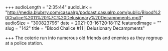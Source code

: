 +++
audioLength = "2:35:44"
audioLink = "http://media.blubrry.com/casualrp/podcast.casualrp.com/public/Blood%20Chalice%2011%20%7C%20Delusionary%20Decampments.mp3"
audioSize = "300823796"
date = 2021-03-16T20:18:11Z
featuredImage = ""
slug = "142"
title = "Blood Chalice #11 | Delusionary Decampments"

+++
The coterie run into numerous old friends and enemies as they regroup at a police station.